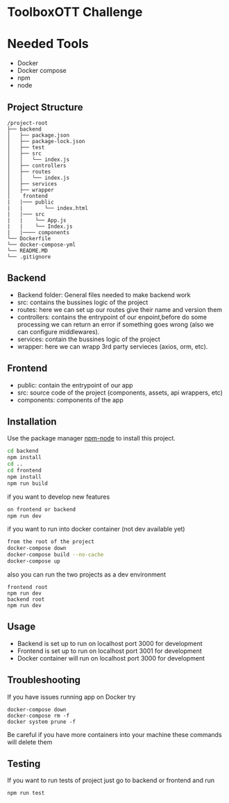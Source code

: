 # ToolboxOTT Challenge

# Needed Tools
- Docker
- Docker compose
- npm
- node
 
## Project Structure
```
/project-root
├── backend
│   ├── package.json
│   ├── package-lock.json
│   ├── test
│   ├── src
│   │   └── index.js
│   ├── controllers
│   ├── routes
│   │   └── index.js
│   ├── services
│   ├── wrapper
│    frontend
|   |─── public
|   |       └── index.html
|   |─── src
|   |    └── App.js   
|   |    └── Index.js   
|   |──── components   
└── Dockerfile
└── docker-compose-yml
└── README.MD
└── .gitignore
``` 
## Backend
- Backend folder: General files needed to make backend work 
- src: contains the bussines logic of the project
- routes: here we can set up our routes give their name and version them
- controllers: contains the entrypoint of our enpoint,before do some processing we can return an error if something goes wrong (also we can configure middlewares).
- services: contain the bussines logic of the project
- wrapper: here we can wrapp 3rd party servieces (axios, orm, etc).

## Frontend
- public: contain the entrypoint of our app
- src: source code of the project (components, assets, api wrappers, etc)
- components: components of the app

## Installation

Use the package manager [npm-node](https://nodejs.org/en/download) to install this project.

```bash
cd backend
npm install
cd ..
cd frontend
npm install
npm run build
```
if you want to develop new features
```bash
on frontend or backend
npm run dev
```
if you want to run into docker container (not dev available yet)
```bash
from the root of the project
docker-compose down       
docker-compose build --no-cache
docker-compose up
```
also you can run the two projects as a dev environment
```
frontend root
npm run dev
backend root 
npm run dev
```
## Usage

- Backend is set up to run on localhost port 3000 for development
- Frontend is  set up to run on localhost port 3001 for development
- Docker container will run on localhost port 3000 for development

## Troubleshooting
If you have issues running app on Docker try
```
docker-compose down
docker-compose rm -f
docker system prune -f
```

Be careful if you have more containers into your machine these commands will delete them
## Testing
If you want to run tests of project just go to backend or frontend and run
```
npm run test
```
